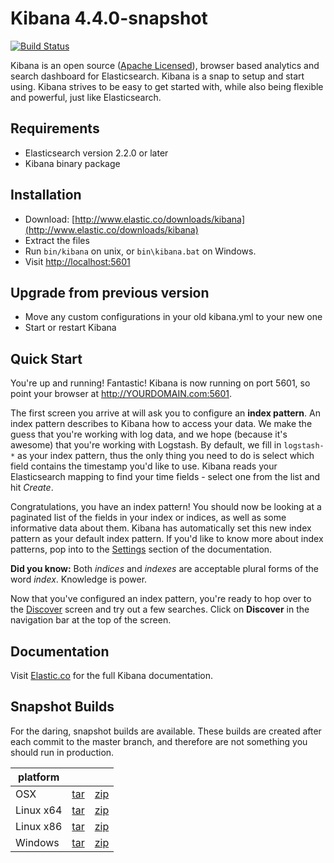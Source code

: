 # Kibana 4.4.0-snapshot

[![Build Status](https://travis-ci.org/elastic/kibana.svg?branch=master)](https://travis-ci.org/elastic/kibana?branch=master)

Kibana is an open source ([Apache Licensed](https://github.com/elastic/kibana/blob/master/LICENSE.md)), browser based analytics and search dashboard for Elasticsearch. Kibana is a snap to setup and start using. Kibana strives to be easy to get started with, while also being flexible and powerful, just like Elasticsearch.

## Requirements

- Elasticsearch version 2.2.0 or later
- Kibana binary package


## Installation

* Download: [http://www.elastic.co/downloads/kibana](http://www.elastic.co/downloads/kibana)
* Extract the files
* Run `bin/kibana` on unix, or `bin\kibana.bat` on Windows.
* Visit [http://localhost:5601](http://localhost:5601)


## Upgrade from previous version

* Move any custom configurations in your old kibana.yml to your new one
* Start or restart Kibana
 

## Quick Start

You're up and running! Fantastic! Kibana is now running on port 5601, so point your browser at http://YOURDOMAIN.com:5601.

The first screen you arrive at will ask you to configure an **index pattern**. An index pattern describes to Kibana how to access your data. We make the guess that you're working with log data, and we hope (because it's awesome) that you're working with Logstash. By default, we fill in `logstash-*` as your index pattern, thus the only thing you need to do is select which field contains the timestamp you'd like to use. Kibana reads your Elasticsearch mapping to find your time fields - select one from the list and hit *Create*.

Congratulations, you have an index pattern! You should now be looking at a paginated list of the fields in your index or indices, as well as some informative data about them. Kibana has automatically set this new index pattern as your default index pattern. If you'd like to know more about index patterns, pop into to the [Settings](#settings) section of the documentation.

**Did you know:** Both *indices* and *indexes* are acceptable plural forms of the word *index*. Knowledge is power.

Now that you've configured an index pattern, you're ready to hop over to the [Discover](#discover) screen and try out a few searches. Click on **Discover** in the navigation bar at the top of the screen.

## Documentation

Visit [Elastic.co](http://www.elastic.co/guide/en/kibana/current/index.html) for the full Kibana documentation.

## Snapshot Builds

For the daring, snapshot builds are available. These builds are created after each commit to the master branch, and therefore are not something you should run in production.

| platform |  |  |
| --- | --- | --- |
| OSX | [tar](http://download.elastic.co/kibana/kibana-snapshot/kibana-4.4.0-snapshot-darwin-x64.tar.gz) | [zip](http://download.elastic.co/kibana/kibana-snapshot/kibana-4.4.0-snapshot-darwin-x64.zip) |
| Linux x64 | [tar](http://download.elastic.co/kibana/kibana-snapshot/kibana-4.4.0-snapshot-linux-x64.tar.gz) | [zip](http://download.elastic.co/kibana/kibana-snapshot/kibana-4.4.0-snapshot-linux-x64.zip) |
| Linux x86 | [tar](http://download.elastic.co/kibana/kibana-snapshot/kibana-4.4.0-snapshot-linux-x86.tar.gz) | [zip](http://download.elastic.co/kibana/kibana-snapshot/kibana-4.4.0-snapshot-linux-x86.zip) |
| Windows | [tar](http://download.elastic.co/kibana/kibana-snapshot/kibana-4.4.0-snapshot-windows.tar.gz) | [zip](http://download.elastic.co/kibana/kibana-snapshot/kibana-4.4.0-snapshot-windows.zip) |
